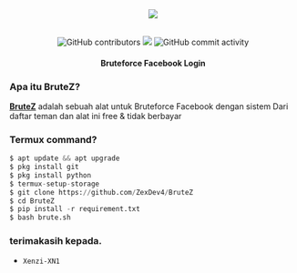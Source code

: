 <div align="center">
  <img src="https://i.ibb.co/zNV6s37/20240324-144627.jpg">
  <br>
  <br>
  <p>
    <img alt="GitHub contributors" src="https://img.shields.io/github/contributors/ZexDev4/ConfigHc">
    <img src="https://img.shields.io/badge/Version-1.0-brightgreen.svg?style=shields">
    <img alt="GitHub commit activity" src="https://img.shields.io/github/commit-activity/m/ZexDev4/ConfigHc">
  </p>
  <h4> Bruteforce Facebook Login </h4>
</div>

### Apa itu BruteZ?
[**BruteZ**](https://github.com/ZexDev4/BruteZ/) adalah sebuah alat untuk Bruteforce Facebook dengan sistem Dari daftar teman dan alat ini free & tidak berbayar 

### Termux command?
```python
$ apt update && apt upgrade
$ pkg install git
$ pkg install python
$ termux-setup-storage
$ git clone https://github.com/ZexDev4/BruteZ
$ cd BruteZ
$ pip install -r requirement.txt
$ bash brute.sh
```
### terimakasih kepada.
 - `Xenzi-XN1`
